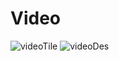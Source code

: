 # Video

![videoTile](https://user-images.githubusercontent.com/51980988/151109405-8d6d81ee-4cf0-4141-85f9-930069c29aa5.png)
![videoDes](https://user-images.githubusercontent.com/51980988/151109414-e9e980c9-6ff7-4298-a283-39309dea53d4.png)

